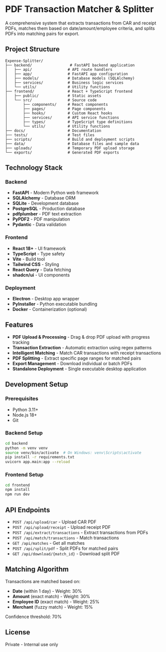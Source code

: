 # PDF Transaction Matcher & Splitter

A comprehensive system that extracts transactions from CAR and receipt PDFs, matches them based on date/amount/employee criteria, and splits PDFs into matching pairs for export.

## Project Structure

```
Expense-Splitter/
├── backend/                 # FastAPI backend application
│   ├── api/                # API route handlers
│   ├── app/                # FastAPI app configuration
│   ├── models/             # Database models (SQLAlchemy)
│   ├── services/           # Business logic services
│   └── utils/              # Utility functions
├── frontend/               # React + TypeScript frontend
│   ├── public/             # Static assets
│   └── src/                # Source code
│       ├── components/     # React components
│       ├── pages/          # Page components
│       ├── hooks/          # Custom React hooks
│       ├── services/       # API service functions
│       ├── types/          # TypeScript type definitions
│       └── utils/          # Utility functions
├── docs/                   # Documentation
├── tests/                  # Test files
├── scripts/                # Build and deployment scripts
├── data/                   # Database files and sample data
├── uploads/                # Temporary PDF upload storage
└── exports/                # Generated PDF exports
```

## Technology Stack

### Backend
- **FastAPI** - Modern Python web framework
- **SQLAlchemy** - Database ORM
- **SQLite** - Development database
- **PostgreSQL** - Production database
- **pdfplumber** - PDF text extraction
- **PyPDF2** - PDF manipulation
- **Pydantic** - Data validation

### Frontend
- **React 18+** - UI framework
- **TypeScript** - Type safety
- **Vite** - Build tool
- **Tailwind CSS** - Styling
- **React Query** - Data fetching
- **shadcn/ui** - UI components

### Deployment
- **Electron** - Desktop app wrapper
- **PyInstaller** - Python executable bundling
- **Docker** - Containerization (optional)

## Features

- **PDF Upload & Processing** - Drag & drop PDF upload with progress tracking
- **Transaction Extraction** - Automatic extraction using regex patterns
- **Intelligent Matching** - Match CAR transactions with receipt transactions
- **PDF Splitting** - Extract specific page ranges for matched pairs
- **Export Management** - Download individual or batch PDFs
- **Standalone Deployment** - Single executable desktop application

## Development Setup

### Prerequisites
- Python 3.11+
- Node.js 18+
- Git

### Backend Setup
```bash
cd backend
python -m venv venv
source venv/bin/activate  # On Windows: venv\Scripts\activate
pip install -r requirements.txt
uvicorn app.main:app --reload
```

### Frontend Setup
```bash
cd frontend
npm install
npm run dev
```

## API Endpoints

- `POST /api/upload/car` - Upload CAR PDF
- `POST /api/upload/receipt` - Upload receipt PDF
- `POST /api/extract/transactions` - Extract transactions from PDFs
- `POST /api/match/transactions` - Match transactions
- `GET /api/matches` - Get all matches
- `POST /api/split/pdf` - Split PDFs for matched pairs
- `GET /api/download/{match_id}` - Download split PDF

## Matching Algorithm

Transactions are matched based on:
- **Date** (within 1 day) - Weight: 30%
- **Amount** (exact match) - Weight: 30%
- **Employee ID** (exact match) - Weight: 25%
- **Merchant** (fuzzy match) - Weight: 15%

Confidence threshold: 70%

## License

Private - Internal use only
